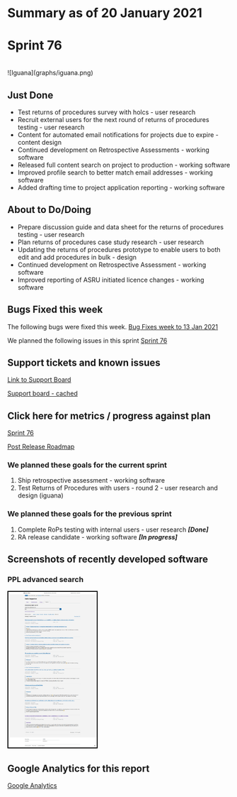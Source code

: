 # Summary as of 20 January 2021 

# Sprint 76 
<br>
![Iguana](graphs/iguana.png)

## Just Done
* Test returns of procedures survey with holcs - user research
* Recruit external users for the next round of returns of procedures testing - user research
* Content for automated email notifications for projects due to expire - content design
* Continued development on Retrospective Assessments - working software
* Released full content search on project to production - working software
* Improved profile search to better match email addresses - working software
* Added drafting time to project application reporting - working software

## About to Do/Doing
* Prepare discussion guide and data sheet for the returns of procedures testing - user research
* Plan returns of procedures case study research - user research
* Updating the returns of procedures prototype to enable users to both edit and add procedures in bulk - design
* Continued development on Retrospective Assessment - working software
* Improved reporting of ASRU initiated licence changes - working software

## Bugs Fixed this week
The following bugs were fixed this week.
[Bug Fixes week to 13 Jan 2021](graphs/bugs20012021.png)

We planned the following issues in this sprint 
[Sprint 76](graphs/sprint20012021.png)

## Support tickets and known issues
[Link to Support Board](https://collaboration.homeoffice.gov.uk/jira/secure/RapidBoard.jspa?rapidView=1717&selectedIssue=ASSB-253)

[Support board - cached](graphs/supportBoard20012021.png)

## Click here for metrics / progress against plan
[Sprint 76](graphs/progress20012021.png)

[Post Release Roadmap](graphs/roadmap20012021.png)

### We planned these goals for the current sprint
1. Ship retrospective assessment - working software
2. Test Returns of Procedures with users - round 2 - user research and design (iguana)

### We planned these goals for the previous sprint
1. Complete RoPs testing with internal users - user research ***[Done]***
2. RA release candidate - working software ***[In progress]***

## Screenshots of recently developed software
### PPL advanced search 
<a href="graphs/proto1_20012021.png"><img src="graphs/proto1_20012021.png" alt="HTML5 Icon" width="200" style="border:2px solid black"></a>
<br>

## Google Analytics for this report
[Google Analytics](graphs/GA20012021.png)

